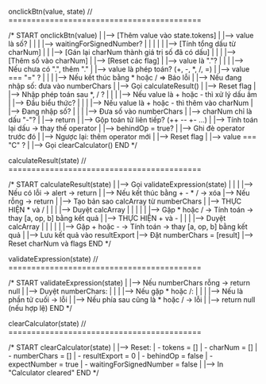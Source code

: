 onclickBtn(value, state)
// ==========================================

/*
START onclickBtn(value)
  |
  |--> [Thêm value vào state.tokens]
  |
  |--> value là số?
  |     |
  |     |--> waitingForSignedNumber?
  |     |     |
  |     |     |--> [Tính tổng dấu từ charNum]
  |     |     |--> [Gán lại charNum thành giá trị số đã có dấu]
  |     |
  |     |--> [Thêm số vào charNum]
  |     |--> [Reset các flag]
  |
  |--> value là "."?
  |     |
  |     |--> Nếu chưa có ".", thêm "."
  |
  |--> value là phép toán? (+, -, *, /, =)
        |
        |--> value === "=" ?
        |     |
        |     |--> Nếu kết thúc bằng * hoặc / => Báo lỗi
        |     |--> Nếu đang nhập số: đưa vào numberChars
        |     |--> Gọi calculateResult()
        |     |--> Reset flag
        |
        |--> Nhập phép toán sau *, / ?
        |     |
        |     |--> Nếu value là + hoặc - thì xử lý dấu âm
        |
        |--> Đầu biểu thức?
        |     |
        |     |--> Nếu value là + hoặc - thì thêm vào charNum
        |
        |--> Đang nhập số?
        |     |
        |     |--> Đưa số vào numberChars
        |
        |--> charNum chỉ là dấu "-"?
        |     |--> return
        |
        |--> Gộp toán tử liên tiếp? (++ -- +- ...)
        |     |--> Tính toán lại dấu → thay thế operator
        |
        |--> behindOp = true?
        |     |--> Ghi đè operator trước đó
        |     |--> Ngược lại: thêm operator mới
        |
        |--> Reset flag
        |
  |--> value === "C" ?
        |
        |--> Gọi clearCalculator()
END
*/

calculateResult(state)
// ==========================================

/*
START calculateResult(state)
  |
  |--> Gọi validateExpression(state)
  |     |
  |     |--> Nếu có lỗi → alert → return
  |
  |--> Nếu kết thúc bằng + - * / → xóa
  |--> Nếu rỗng → return
  |
  |--> Tạo bản sao calcArray từ numberChars
  |
  |--> THỰC HIỆN * và /
  |     |
  |     |--> Duyệt calcArray
  |     |     |
  |     |     |--> Gặp * hoặc / → Tính toán → thay [a, op, b] bằng kết quả
  |
  |--> THỰC HIỆN + và -
  |     |
  |     |--> Duyệt calcArray
  |     |     |
  |     |     |--> Gặp + hoặc - → Tính toán → thay [a, op, b] bằng kết quả
  |
  |--> Lưu kết quả vào resultExport
  |--> Đặt numberChars = [result]
  |--> Reset charNum và flags
END
*/

validateExpression(state)
// ==========================================

/*
START validateExpression(state)
  |
  |--> Nếu numberChars rỗng → return null
  |
  |--> Duyệt numberChars:
  |     |
  |     |--> Nếu gặp * hoặc /:
  |           |
  |           |--> Nếu là phần tử cuối → lỗi
  |           |--> Nếu phía sau cũng là * hoặc / → lỗi
  |
  |--> return null (nếu hợp lệ)
END
*/


clearCalculator(state)
// ==========================================

/*
START clearCalculator(state)
  |
  |--> Reset:
  |     - tokens = []
  |     - charNum = []
  |     - numberChars = []
  |     - resultExport = 0
  |     - behindOp = false
  |     - expectNumber = true
  |     - waitingForSignedNumber = false
  |
  |--> In "Calculator cleared"
END
*/

